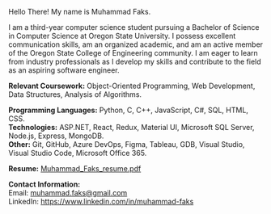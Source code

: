 Hello There! My name is Muhammad Faks.

I am a third-year computer science student pursuing a Bachelor of Science in Computer Science at Oregon State University. I possess excellent communication skills, am an organized academic, and am an active member of the Oregon State College of Engineering community. I am eager to learn from industry professionals as I develop my skills and contribute to the field as an aspiring software engineer.

**Relevant Coursework:** Object-Oriented Programming, Web Development, Data Structures, Analysis of Algorithms.

**Programming Languages:** Python, C, C++, JavaScript, C#, SQL, HTML, CSS.     
**Technologies:** ASP.NET, React, Redux, Material UI, Microsoft SQL Server, Node.js, Express, MongoDB.     
**Other:** Git, GitHub, Azure DevOps, Figma, Tableau, GDB, Visual Studio, Visual Studio Code, Microsoft Office 365.     

**Resume:** [Muhammad_Faks_resume.pdf](https://github.com/mfaks/mfaks/files/12851523/Muhammad_Faks_resume.pdf)

**Contact Information:**    
Email: muhammad.faks@gmail.com     
LinkedIn: https://www.linkedin.com/in/muhammad-faks
